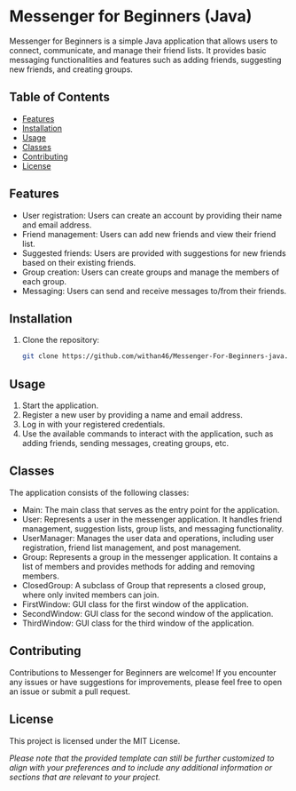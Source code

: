 # Messenger for Beginners (Java)

Messenger for Beginners is a simple Java application that allows users to connect, communicate, and manage their friend lists. It provides basic messaging functionalities and features such as adding friends, suggesting new friends, and creating groups.

## Table of Contents
- [Features](#features)
- [Installation](#installation)
- [Usage](#usage)
- [Classes](#classes)
- [Contributing](#contributing)
- [License](#license)

## Features

- User registration: Users can create an account by providing their name and email address.
- Friend management: Users can add new friends and view their friend list.
- Suggested friends: Users are provided with suggestions for new friends based on their existing friends.
- Group creation: Users can create groups and manage the members of each group.
- Messaging: Users can send and receive messages to/from their friends.

## Installation

1. Clone the repository:

   ```bash
   git clone https://github.com/withan46/Messenger-For-Beginners-java.git
   
   
## Usage
1. Start the application.
2. Register a new user by providing a name and email address.
3. Log in with your registered credentials.
4. Use the available commands to interact with the application, such as adding friends, sending messages, creating groups, etc.

## Classes
The application consists of the following classes:

- Main: The main class that serves as the entry point for the application.
- User: Represents a user in the messenger application. It handles friend management, suggestion lists, group lists, and messaging functionality.
- UserManager: Manages the user data and operations, including user registration, friend list management, and post management.
- Group: Represents a group in the messenger application. It contains a list of members and provides methods for adding and removing members.
- ClosedGroup: A subclass of Group that represents a closed group, where only invited members can join.
- FirstWindow: GUI class for the first window of the application.
- SecondWindow: GUI class for the second window of the application.
- ThirdWindow: GUI class for the third window of the application.

## Contributing
Contributions to Messenger for Beginners are welcome! If you encounter any issues or have suggestions for improvements, please feel free to open an issue or submit a pull request.

## License
This project is licensed under the MIT License.


*Please note that the provided template can still be further customized to align with your preferences and to include any additional information or sections that are relevant to your project.*
